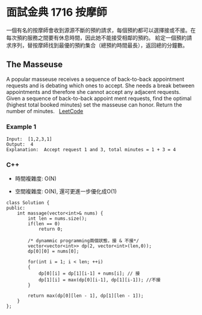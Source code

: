 # 面試金典 1716 按摩師

一個有名的按摩師會收到源源不斷的預約請求，每個預約都可以選擇接或不接。在每次預約服務之間要有休息時間，因此她不能接受相鄰的預約。
給定一個預約請求序列，替按摩師找到最優的預約集合（總預約時間最長），返回總的分鐘數。

## The Masseuse

A popular masseuse receives a sequence of back-to-back appointment requests and is debating which ones to accept. She needs a break between appointments and therefore she cannot accept any adjacent requests. Given a sequence of back-to-back appoint­ ment requests, find the optimal (highest total booked minutes) set the masseuse can honor. Return the number of minutes.
 
[LeetCode](https://leetcode-cn.com/problems/the-masseuse-lcci/)

### Example 1
```
Input:  [1,2,3,1]
Output:  4
Explanation:  Accept request 1 and 3, total minutes = 1 + 3 = 4

```


### C++ 

* 時間複雜度: O(N)

* 空間複雜度: O(N), 還可更進一步優化成O(1)

```
class Solution {
public:
    int massage(vector<int>& nums) {
        int len = nums.size();
        if(len == 0)
            return 0;

        /* dynammic programming兩個狀態，接 & 不接*/
        vector<vector<int>> dp(2, vector<int>(len,0));
        dp[0][0] = nums[0];

        for(int i = 1; i < len; ++i)
        {
            dp[0][i] = dp[1][i-1] + nums[i]; // 接
            dp[1][i] = max(dp[0][i-1], dp[1][i-1]); //不接
        }
        
        return max(dp[0][len - 1], dp[1][len - 1]);
    }
};
```
